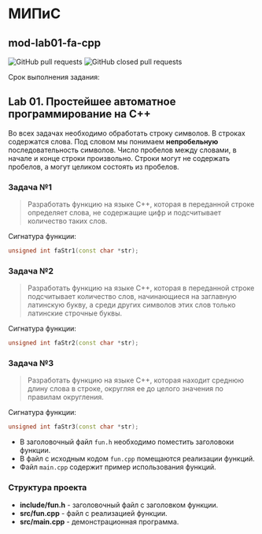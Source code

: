 #  МИПиС
## mod-lab01-fa-cpp


![GitHub pull requests](https://img.shields.io/github/issues-pr/UNN-IASR/mod-lab01-fa-cpp)
![GitHub closed pull requests](https://img.shields.io/github/issues-pr-closed/UNN-IASR/mod-lab01-fa-cpp)

Срок выполнения задания:

<!-- **до 12.03.23** ![Relative date](https://img.shields.io/date/1678654800) -->


## Lab 01. Простейшее автоматное программирование на С++

Во всех задачах необходимо обработать строку символов. В строках содержатся слова. Под словом мы понимаем **непробельную** последовательность символов. Число пробелов между словами, в начале и конце строки произвольно. Строки могут не содержать пробелов, а могут целиком состоять из пробелов.


### Задача №1

> Разработать функцию на языке С++, которая в переданной строке определяет слова, не содержащие цифр и подсчитывает количество таких слов.

Сигнатура функции:

```cpp
unsigned int faStr1(const char *str);
```

### Задача №2

> Разработать функцию на языке С++, которая в переданной строке подсчитывает количество слов, начинающиеся на заглавную латинскую букву, а среди других символов этих слов только латинские строчные буквы.

Сигнатура функции:

```cpp
unsigned int faStr2(const char *str);
```

### Задача №3

> Разработать функцию на языке С++, которая находит среднюю длину слова в строке, округляя ее до целого значения по правилам округления.

Сигнатура функции:

```cpp
unsigned int faStr3(const char *str);
```

- В заголовочный файл `fun.h` необходимо поместить заголовоки функции.
- В файл с исходным кодом `fun.cpp` помещаются реализации функций.
- Файл `main.cpp` содержит пример использования функций.


### Структура проекта

- **include/fun.h** - заголовочный файл с заголовком функции.
- **src/fun.cpp** - файл с реализацией функции.
- **src/main.cpp** - демонстрационная программа.
 



